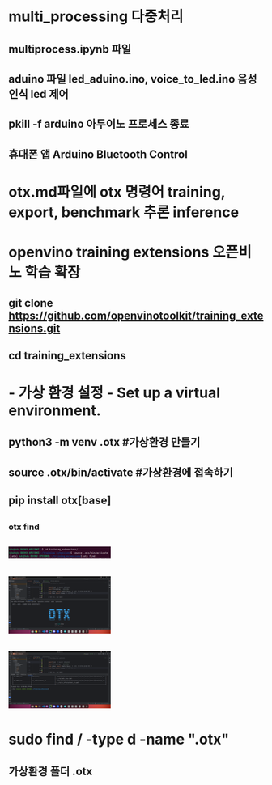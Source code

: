 # multi_processing 다중처리
## multiprocess.ipynb 파일
##
## aduino 파일 led_aduino.ino, voice_to_led.ino 음성 인식 led 제어
## pkill -f arduino 아두이노 프로세스 종료
##
## 휴대폰 앱 Arduino Bluetooth Control
##
# otx.md파일에 otx 명령어 training, export, benchmark 추론 inference
##
# openvino training extensions 오픈비노 학습 확장 
## git clone https://github.com/openvinotoolkit/training_extensions.git
## cd training_extensions
##
# - 가상 환경 설정 - Set up a virtual environment.
## python3 -m venv .otx #가상환경 만들기 
## source .otx/bin/activate #가상환경에 접속하기
## pip install otx[base]
##
### otx find
## <img width = "40%" src= "https://github.com/buskingsue/multi_process/blob/master/otx5.png"> 

## <img width = "40%" src= "https://github.com/buskingsue/multi_process/blob/master/otx1.png"> 
## <img width = "40%" src= "https://github.com/buskingsue/multi_process/blob/master/otx3.png"> 
# sudo find / -type d -name ".otx"
## 가상환경 폴더 .otx


